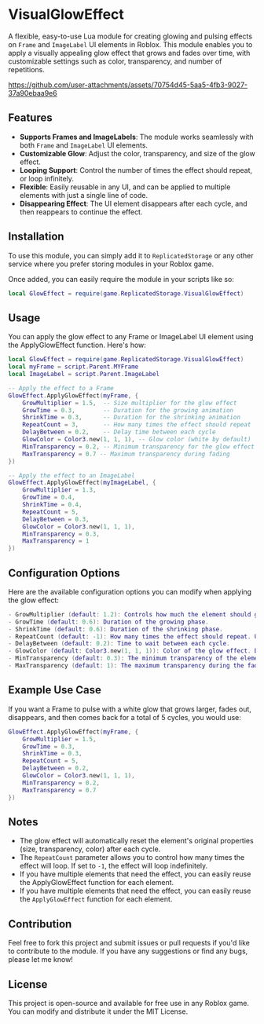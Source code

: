 # VisualGlowEffect

A flexible, easy-to-use Lua module for creating glowing and pulsing effects on `Frame` and `ImageLabel` UI elements in Roblox. This module enables you to apply a visually appealing glow effect that grows and fades over time, with customizable settings such as color, transparency, and number of repetitions.


https://github.com/user-attachments/assets/70754d45-5aa5-4fb3-9027-37a90ebaa9e6


## Features

- **Supports Frames and ImageLabels**: The module works seamlessly with both `Frame` and `ImageLabel` UI elements.
- **Customizable Glow**: Adjust the color, transparency, and size of the glow effect.
- **Looping Support**: Control the number of times the effect should repeat, or loop infinitely.
- **Flexible**: Easily reusable in any UI, and can be applied to multiple elements with just a single line of code.
- **Disappearing Effect**: The UI element disappears after each cycle, and then reappears to continue the effect.

## Installation

To use this module, you can simply add it to `ReplicatedStorage` or any other service where you prefer storing modules in your Roblox game. 

Once added, you can easily require the module in your scripts like so:

```lua
local GlowEffect = require(game.ReplicatedStorage.VisualGlowEffect)
```

## Usage
You can apply the glow effect to any Frame or ImageLabel UI element using the ApplyGlowEffect function. Here's how:
```lua
local GlowEffect = require(game.ReplicatedStorage.VisualGlowEffect)
local myFrame = script.Parent.MYFrame
local ImageLabel = script.Parent.ImageLabel

-- Apply the effect to a Frame
GlowEffect.ApplyGlowEffect(myFrame, {
    GrowMultiplier = 1.5,  -- Size multiplier for the glow effect
    GrowTime = 0.3,        -- Duration for the growing animation
    ShrinkTime = 0.3,      -- Duration for the shrinking animation
    RepeatCount = 3,       -- How many times the effect should repeat
    DelayBetween = 0.2,    -- Delay time between each cycle
    GlowColor = Color3.new(1, 1, 1), -- Glow color (white by default)
    MinTransparency = 0.2, -- Minimum transparency for the glow effect
    MaxTransparency = 0.7 -- Maximum transparency during fading
})

-- Apply the effect to an ImageLabel
GlowEffect.ApplyGlowEffect(myImageLabel, {
    GrowMultiplier = 1.3,
    GrowTime = 0.4,
    ShrinkTime = 0.4,
    RepeatCount = 5, 
    DelayBetween = 0.3,
    GlowColor = Color3.new(1, 1, 1),
    MinTransparency = 0.3,
    MaxTransparency = 1
})
```
## Configuration Options

Here are the available configuration options you can modify when applying the glow effect:
```lua
- GrowMultiplier (default: 1.2): Controls how much the element should grow during the effect. The higher the value, the more it will grow.
- GrowTime (default: 0.6): Duration of the growing phase.
- ShrinkTime (default: 0.6): Duration of the shrinking phase.
- RepeatCount (default: -1): How many times the effect should repeat. Use -1 for infinite repetition.
- DelayBetween (default: 0.2): Time to wait between each cycle.
- GlowColor (default: Color3.new(1, 1, 1)): Color of the glow effect. Default is white.
- MinTransparency (default: 0.3): The minimum transparency of the element during the glow effect.
- MaxTransparency (default: 1): The maximum transparency during the fading part of the effect.
```
## Example Use Case
If you want a Frame to pulse with a white glow that grows larger, fades out, disappears, and then comes back for a total of 5 cycles, you would use:
```lua
GlowEffect.ApplyGlowEffect(myFrame, {
    GrowMultiplier = 1.5,
    GrowTime = 0.3,
    ShrinkTime = 0.3,
    RepeatCount = 5,
    DelayBetween = 0.2,
    GlowColor = Color3.new(1, 1, 1),
    MinTransparency = 0.2,
    MaxTransparency = 0.7
})
```

## Notes
- The glow effect will automatically reset the element's original properties (size, transparency, color) after each cycle.
- The `RepeatCount` parameter allows you to control how many times the effect will loop. If set to `-1`, the effect will loop indefinitely.
- If you have multiple elements that need the effect, you can easily reuse the ApplyGlowEffect function for each element.
- If you have multiple elements that need the effect, you can easily reuse the `ApplyGlowEffect` function for each element.

## Contribution
Feel free to fork this project and submit issues or pull requests if you'd like to contribute to the module. If you have any suggestions or find any bugs, please let me know!

## License
This project is open-source and available for free use in any Roblox game. You can modify and distribute it under the MIT License.

